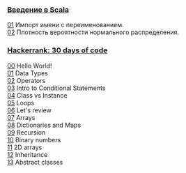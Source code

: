 ### [Введение в Scala](https://stepik.org/course/16243)  
[01](stepik-introduction-to-scala/01-namespace.scala) Импорт имени с переименованием.  
[02](stepik-introduction-to-scala/02-normal-distribution.scala) Плотность вероятности нормального распределения.  
  
  
  
### [Hackerrank: 30 days of code](https://www.hackerrank.com/domains/tutorials/30-days-of-code)  
  
[00](hackerrank-30-days-of-code/00-hello-world.scala) Hello World!  
[01](hackerrank-30-days-of-code/01-data-types.scala) Data Types  
[02](hackerrank-30-days-of-code/02-operators.scala) Operators  
[03](hackerrank-30-days-of-code/03-intro-to-conditional-statements.scala) Intro to Conditional Statements  
[04](hackerrank-30-days-of-code/04-class-vs-instance.scala) Class vs Instance  
[05](hackerrank-30-days-of-code/05-loops.scala) Loops  
[06](hackerrank-30-days-of-code/06-let-s-review.scala) Let's review  
[07](hackerrank-30-days-of-code/07-arrays.scala) Arrays  
[08](hackerrank-30-days-of-code/08-dictionaries-and-maps.scala) Dictionaries and Maps  
[09](hackerrank-30-days-of-code/09-recursion.scala) Recursion  
[10](hackerrank-30-days-of-code/10-binary-numbers.scala) Binary numbers  
[11](hackerrank-30-days-of-code/11-2d-arrays.scala) 2D arrays  
[12](hackerrank-30-days-of-code/12-inheritance.scala) Inheritance  
[13](hackerrank-30-days-of-code/13-abstract-classes.scala) Abstract classes  
